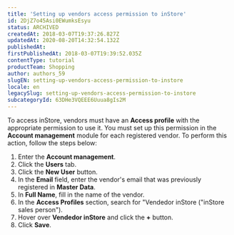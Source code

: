 ```yaml
---
title: 'Setting up vendors access permission to inStore'
id: 2DjZ7o45Asi0EWumksEsyu
status: ARCHIVED
createdAt: 2018-03-07T19:37:26.827Z
updatedAt: 2020-08-20T14:32:54.132Z
publishedAt: 
firstPublishedAt: 2018-03-07T19:39:52.035Z
contentType: tutorial
productTeam: Shopping
author: authors_59
slugEN: setting-up-vendors-access-permission-to-instore
locale: en
legacySlug: setting-up-vendors-access-permission-to-instore
subcategoryId: 63DHe3VQEEE6Uuua8gIs2M
---
```


To access inStore, vendors must have an __Access profile__ with the appropriate permission to use it. You must set up this permission in the __Account management__ module for each registered vendor. To perform this action, follow the steps below:

1. Enter the __Account management__.
2. Click the __Users__ tab.
3. Click the __New User__ button.
4. In the __Email__ field, enter the vendor's email that was previously registered in __Master Data__.
5. In __Full Name__, fill in the name of the vendor.
6. In the __Access Profiles__ section, search for "Vendedor inStore ("inStore sales person").
7. Hover over __Vendedor inStore__ and click the __+__ button.
8. Click __Save__.
